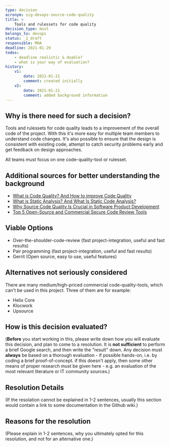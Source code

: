 ```yaml
---
type: decision
acronym: sig-devops-source-code-quality
title: >
    Tools and rulessets for code quality
decision_type: must
belongs_to: devops
status: _2_draft
responsible: MHA
deadline: 2021-01-29
todos:
    - deadline realistic & doable?
    - what is your way of evaluation?
history:
    v1:
        date: 2021-01-21
        comment: created initially
    v2:
        date: 2021-01-21
        comment: added background information
---
```


## Why is there need for such a decision?

Tools and rulessets for code quality leads to a improvement of the overall code of the project. With this it's more 
easy for multiple team members to understand code changes. It's also possible to ensure that the design is consistent 
with existing code, attempt to catch security problems early and get feedback on design approaches.

All teams must focus on one code-quality-tool or rulesset.

## Additional sources for better understanding the background

- [What is Code Quality? And How to improve Code Quality](https://www.perforce.com/blog/sca/what-code-quality-and-how-improve-code-quality)
- [What is Static Analysis? And What Is Static Code Analysis?](https://www.perforce.com/blog/sca/what-static-analysis)
- [Why Source Code Quality Is Crucial in Software Product Development](https://www.rabitse.com/blog/why-source-code-quality-is-crucial/)
- [Top 5 Open-Source and Commercial Secure Code Review Tools](https://resources.infosecinstitute.com/topic/top-5-open-source-and-commercial-secure-code-review-tools/)


## Viable Options

- Over-the-shoulder-code-review (fast project-integration, useful and fast results)
- Pair programming (fast project-integration, useful and fast results)
- Gerrit (Open source, easy to use, useful features)

## Alternatives not seriously considered

There are many medium/high-priced commercial code-quality-tools, which can't be used in this project. Three of them are for
example:
- Helix Core
- Klocwork
- Upsource

## How is this decision evaluated?

(**Before** you start working in this, please write down how you will evaluate this decision, and plan to 
come to a resolution. 
It is  **not sufficient** to perform a brief Google search, and then write  the "result" down. Any decision must
**always** be based on a thorough evaluation - if possible hands-on, i.e. by coding a brief proof-of-concept.
if this doesn't apply, then some other means of proper research must be given here - e.g. an evaluation of 
the most relevant literature or IT community sources.) 

 
## Resolution Details

(If the resolation cannot be explained in 1-2 sentences, usually this section would contain a link to some
documentation in the Github wiki.)


## Reasons for the resolution

(Please explain in 1-2 sentences, why you ultimately opted for this resolution, and not for an alternative one.)

